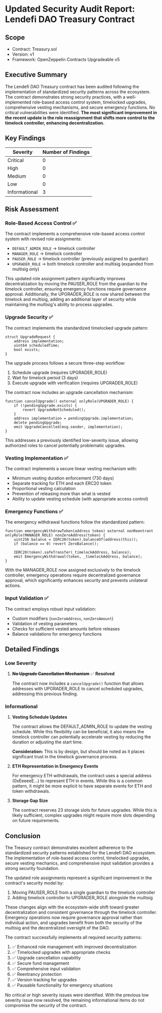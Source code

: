 # Updated Security Audit Report: Lendefi DAO Treasury Contract

## Scope

- Contract: Treasury.sol
- Version: v1
- Framework: OpenZeppelin Contracts Upgradeable v5

## Executive Summary

The Lendefi DAO Treasury contract has been audited following the implementation of standardized security patterns across the ecosystem. The contract demonstrates strong security practices, with a well-implemented role-based access control system, timelocked upgrades, comprehensive vesting mechanisms, and secure emergency functions. No critical vulnerabilities were identified. **The most significant improvement in the recent update is the role reassignment that shifts more control to the timelock controller, enhancing decentralization.**

## Key Findings

| Severity | Number of Findings |
|----------|-------------------|
| Critical | 0                 |
| High     | 0                 |
| Medium   | 0                 |
| Low      | 0                 |
| Informational | 3           |

## Risk Assessment

### Role-Based Access Control ✅
The contract implements a comprehensive role-based access control system with revised role assignments:

- `DEFAULT_ADMIN_ROLE` → timelock controller
- `MANAGER_ROLE` → timelock controller
- `PAUSER_ROLE` → timelock controller (previously assigned to guardian)
- `UPGRADER_ROLE` → both timelock controller and multisig (expanded from multisig only)

This updated role assignment pattern significantly improves decentralization by moving the PAUSER_ROLE from the guardian to the timelock controller, ensuring emergency functions require governance approval. Additionally, the UPGRADER_ROLE is now shared between the timelock and multisig, adding an additional layer of security while maintaining the multisig's ability to process upgrades.

### Upgrade Security ✅
The contract implements the standardized timelocked upgrade pattern:

```solidity
struct UpgradeRequest {
    address implementation;
    uint64 scheduledTime;
    bool exists;
}
```

The upgrade process follows a secure three-step workflow:
1. Schedule upgrade (requires UPGRADER_ROLE)
2. Wait for timelock period (3 days)
3. Execute upgrade with verification (requires UPGRADER_ROLE)

The contract now includes an upgrade cancellation mechanism:

```solidity
function cancelUpgrade() external onlyRole(UPGRADER_ROLE) {
    if (!pendingUpgrade.exists) {
        revert UpgradeNotScheduled();
    }
    address implementation = pendingUpgrade.implementation;
    delete pendingUpgrade;
    emit UpgradeCancelled(msg.sender, implementation);
}
```

This addresses a previously identified low-severity issue, allowing authorized roles to cancel potentially problematic upgrades.

### Vesting Implementation ✅
The contract implements a secure linear vesting mechanism with:

- Minimum vesting duration enforcement (730 days)
- Separate tracking for ETH and each ERC20 token
- Proportional vesting calculation
- Prevention of releasing more than what is vested
- Ability to update vesting schedule (with appropriate access control)

### Emergency Functions ✅
The emergency withdrawal functions follow the standardized pattern:

```solidity
function emergencyWithdrawToken(address token) external nonReentrant onlyRole(MANAGER_ROLE) nonZeroAddress(token) {
    uint256 balance = IERC20(token).balanceOf(address(this));
    if (balance == 0) revert ZeroBalance();

    IERC20(token).safeTransfer(_timelockAddress, balance);
    emit EmergencyWithdrawal(token, _timelockAddress, balance);
}
```

With the MANAGER_ROLE now assigned exclusively to the timelock controller, emergency operations require decentralized governance approval, which significantly enhances security and prevents unilateral actions.

### Input Validation ✅
The contract employs robust input validation:
- Custom modifiers (`nonZeroAddress`, `nonZeroAmount`)
- Validation of vesting parameters
- Checks for sufficient vested amounts before releases
- Balance validations for emergency functions

## Detailed Findings

### Low Severity

1. **~~No Upgrade Cancellation Mechanism~~** ✅ **Resolved**
   
   The contract now includes a `cancelUpgrade()` function that allows addresses with UPGRADER_ROLE to cancel scheduled upgrades, addressing this previous finding.

### Informational

1. **Vesting Schedule Updates**
   
   The contract allows the DEFAULT_ADMIN_ROLE to update the vesting schedule. While this flexibility can be beneficial, it also means the timelock controller can potentially accelerate vesting by reducing the duration or adjusting the start time.
   
   **Consideration:** This is by design, but should be noted as it places significant trust in the timelock governance process.

2. **ETH Representation in Emergency Events**
   
   For emergency ETH withdrawals, the contract uses a special address (0xEeeeeE...) to represent ETH in events. While this is a common pattern, it might be more explicit to have separate events for ETH and token withdrawals.

3. **Storage Gap Size**
   
   The contract reserves 23 storage slots for future upgrades. While this is likely sufficient, complex upgrades might require more slots depending on future requirements.

## Conclusion

The Treasury contract demonstrates excellent adherence to the standardized security patterns established for the Lendefi DAO ecosystem. The implementation of role-based access control, timelocked upgrades, secure vesting mechanics, and comprehensive input validation provides a strong security foundation.

The updated role assignments represent a significant improvement in the contract's security model by:
1. Moving PAUSER_ROLE from a single guardian to the timelock controller
2. Adding timelock controller to UPGRADER_ROLE alongside the multisig

These changes align with the ecosystem-wide shift toward greater decentralization and consistent governance through the timelock controller. Emergency operations now require governance approval rather than individual action, and upgrades benefit from both the security of the multisig and the decentralized oversight of the DAO.

The contract successfully implements all required security patterns:
1. ✅ Enhanced role management with improved decentralization
2. ✅ Timelocked upgrades with appropriate checks
3. ✅ Upgrade cancellation capability
4. ✅ Secure fund management
5. ✅ Comprehensive input validation
6. ✅ Reentrancy protection
7. ✅ Version tracking for upgrades
8. ✅ Pausable functionality for emergency situations

No critical or high severity issues were identified. With the previous low severity issue now resolved, the remaining informational items do not compromise the security of the contract.